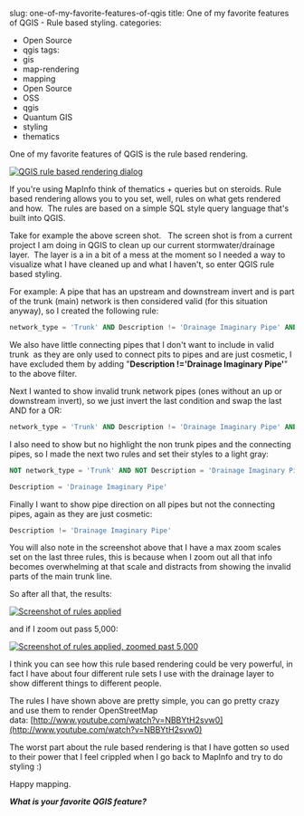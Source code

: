 slug: one-of-my-favorite-features-of-qgis
title: One of my favorite features of QGIS - Rule based styling.
categories:
- Open Source
- qgis
tags:
- gis
- map-rendering
- mapping
- Open Source
- OSS
- qgis
- Quantum GIS
- styling
- thematics

One of my favorite features of QGIS is the rule based rendering.

[![QGIS rule based rendering dialog](http://woostuff.files.wordpress.com/2011/06/rules.png)](http://woostuff.files.wordpress.com/2011/06/rules.png)

If you're using MapInfo think of thematics + queries but on steroids. Rule based rendering allows you to you set, well, rules on what gets rendered and how.  The rules are based on a simple SQL style query language that's built into QGIS.

Take for example the above screen shot.   The screen shot is from a current project I am doing in QGIS to clean up our current stormwater/drainage layer.  The layer is a in a bit of a mess at the moment so I needed a way to visualize what I have cleaned up and what I haven't, so enter QGIS rule based styling.

For example: A pipe that has an upstream and downstream invert and is part of the trunk (main) network is then considered valid (for this situation anyway), so I created the following rule:

```sql
network_type = 'Trunk' AND Description != 'Drainage Imaginary Pipe' AND (US_Invert > 0 AND DS_Invert > 0)
```

We also have little connecting pipes that I don't want to include in valid trunk  as they are only used to connect pits to pipes and are just cosmetic, I have excluded them by adding "**Description !='Drainage Imaginary Pipe'**" to the above filter.

Next I wanted to show invalid trunk network pipes (ones without an up or downstream invert), so we just invert the last condition and swap the last AND for a OR:

```sql
network_type = 'Trunk' AND Description != 'Drainage Imaginary Pipe' AND (NOT US_Invert > 0 OR NOT DS_Invert > 0)
```

I also need to show but no highlight the non trunk pipes and the connecting pipes, so I made the next two rules and set their styles to a light gray:

```sql
NOT network_type = 'Trunk' AND NOT Description = 'Drainage Imaginary Pipe'
```
```sql
Description = 'Drainage Imaginary Pipe'
```

Finally I want to show pipe direction on all pipes but not the connecting pipes, again as they are just cosmetic:

```sql
Description != 'Drainage Imaginary Pipe'
```

You will also note in the screenshot above that I have a max zoom scales set on the last three rules, this is because when I zoom out all that info becomes overwhelming at that scale and distracts from showing the invalid parts of the main trunk line.

So after all that, the results:

[![Screenshot of rules applied](http://woostuff.files.wordpress.com/2011/06/rulesfinal.png)](http://woostuff.files.wordpress.com/2011/06/rulesfinal.png)

and if I zoom out pass 5,000:

[![Screenshot of rules applied, zoomed past 5,000](http://woostuff.files.wordpress.com/2011/06/rulesfinal2.png)](http://woostuff.files.wordpress.com/2011/06/rulesfinal2.png)

I think you can see how this rule based rendering could be very powerful, in fact I have about four different rule sets I use with the drainage layer to show different things to different people.

The rules I have shown above are pretty simple, you can go pretty crazy and use them to render OpenStreetMap data: [http://www.youtube.com/watch?v=NBBYtH2svw0](http://www.youtube.com/watch?v=NBBYtH2svw0)

The worst part about the rule based rendering is that I have gotten so used to their power that I feel crippled when I go back to MapInfo and try to do styling :)

Happy mapping.

**_What is your favorite QGIS feature?_**
